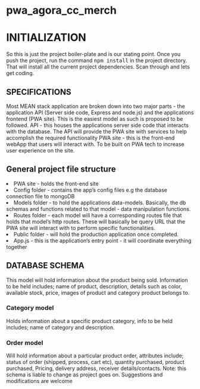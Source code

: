 # pwa_agora_cc_merch

<h1>INITIALIZATION</h1>
So this is just the project boiler-plate and is our stating point. 
Once you push the project, run the command <kbd>npm install</kbd> in the project directory. That will install all the current project dependencies. Scan through and lets get coding.
<h2>SPECIFICATIONS</h2>
Most MEAN stack application are broken down into two major parts - the application API (Server side code, Express and node.js) and the applications frontend (PWA site). This is the easiest model as such is proposed to be followed.
API - this houses the applications server side code that interacts with the database. The API will provide the PWA site with services to help accomplish the required functionality
PWA site - this is the front-end webApp that users will interact with. To be built on PWA tech to increase user experience on the site.
<h2>General project file structure</h2>
<li>PWA site - holds the front-end site</li>
<li>Config folder - contains the app’s config files e.g the database connection file to mongoDB</li>
<li>Models folder - to hold the applications data-models. Basically, the db schemas and functions related to that model - data manipulation functions.</li>
<li>Routes folder - each model will have a corresponding routes file that holds that model’s http routes. These will basically be query URL that the PWA site will interact with to perform specific functionalities.</li>
<li>Public folder - will hold the production application once completed.</li>
<li>App.js - this is the application’s entry point - it will coordinate everything together</li>


<h2>DATABASE SCHEMA</h2>
<h3Product model</h3>
This model will hold information about the product being sold. Information to be held includes; name of product, 
description, 
details such as color, 
available stock, 
price, 
images of product and 
category product belongs to.
<h3>Category model</h3>
Holds information about a specific product category, info to  be held includes; 
name of category and description.
<h3>Order model</h3>
Will hold information about a particular product order, attributes include;
 status of order (shipped, process, cart etc), 
quantity purchased,
 product purchased, 
Pricing,
 delivery address, 
receiver details/contacts. 
Note: this schema is liable to change as project goes on. Suggestions and modifications are welcome
